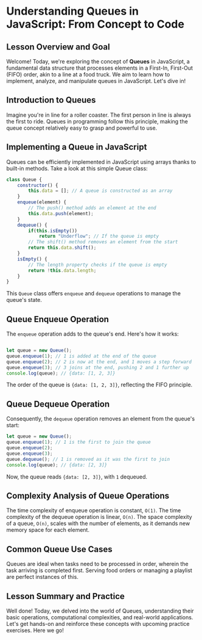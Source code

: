 # Understanding Queues in JavaScript: From Concept to Code

## Lesson Overview and Goal
Welcome! Today, we're exploring the concept of **Queues** in JavaScript, a fundamental data structure that processes elements in a First-In, First-Out (FIFO) order, akin to a line at a food truck. We aim to learn how to implement, analyze, and manipulate queues in JavaScript. Let's dive in!

## Introduction to Queues
Imagine you're in line for a roller coaster. The first person in line is always the first to ride. Queues in programming follow this principle, making the queue concept relatively easy to grasp and powerful to use.

## Implementing a Queue in JavaScript
Queues can be efficiently implemented in JavaScript using arrays thanks to built-in methods. Take a look at this simple Queue class:

```JavaScript
class Queue {
    constructor() {
        this.data = []; // A queue is constructed as an array
    }
    enqueue(element) {
        // The push() method adds an element at the end
        this.data.push(element);
    }
    dequeue() {
        if(this.isEmpty())
            return "Underflow"; // If the queue is empty
        // The shift() method removes an element from the start
        return this.data.shift();
    }
    isEmpty() {
        // The length property checks if the queue is empty
        return !this.data.length;
    }
}
```

This `Queue` class offers `enqueue` and `dequeue` operations to manage the queue's state.

## Queue Enqueue Operation
The `enqueue` operation adds to the queue's end. Here's how it works:

```JavaScript

let queue = new Queue();
queue.enqueue(1); // 1 is added at the end of the queue
queue.enqueue(2); // 2 is now at the end, and 1 moves a step forward
queue.enqueue(3); // 3 joins at the end, pushing 2 and 1 further up
console.log(queue); // {data: [1, 2, 3]}
```

The order of the queue is `{data: [1, 2, 3]}`, reflecting the FIFO principle.

## Queue Dequeue Operation
Consequently, the `dequeue` operation removes an element from the queue's start:

```JavaScript
let queue = new Queue();
queue.enqueue(1); // 1 is the first to join the queue
queue.enqueue(2);
queue.enqueue(3);
queue.dequeue(); // 1 is removed as it was the first to join
console.log(queue); // {data: [2, 3]}
```

Now, the queue reads `{data: [2, 3]}`, with `1` dequeued.

## Complexity Analysis of Queue Operations
The time complexity of enqueue operation is constant, `O(1)`. The time complexity of the dequeue operation is linear, `O(n)`. The space complexity of a queue, `O(n)`, scales with the number of elements, as it demands new memory space for each element.

## Common Queue Use Cases
Queues are ideal when tasks need to be processed in order, wherein the task arriving is completed first. Serving food orders or managing a playlist are perfect instances of this.

## Lesson Summary and Practice
Well done! Today, we delved into the world of Queues, understanding their basic operations, computational complexities, and real-world applications. Let's get hands-on and reinforce these concepts with upcoming practice exercises. Here we go!
